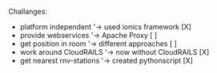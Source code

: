 Challanges:
  * platform independent
		'-> used ionics framework [X]
  * provide webservices
		'-> Apache Proxy [ ]
  * get position in room
		'-> different approaches [ ]
  * work around CloudRAILS
		'-> now without CloudRAILS [X]
  * get nearest rnv-stations
		'-> created pythonscript [X]
